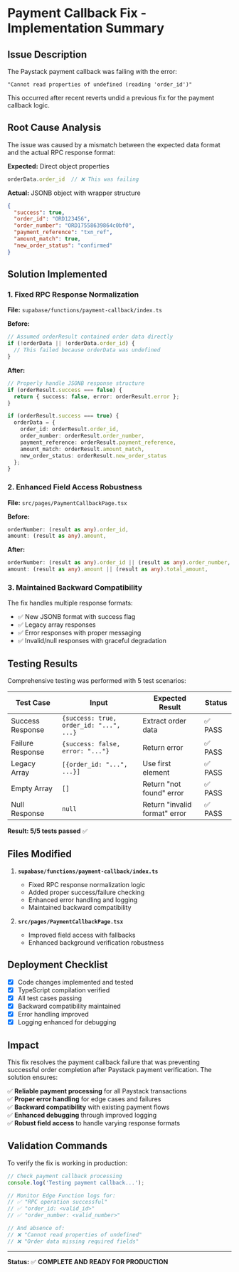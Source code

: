 # Payment Callback Fix - Implementation Summary

## Issue Description
The Paystack payment callback was failing with the error:
```
"Cannot read properties of undefined (reading 'order_id')"
```

This occurred after recent reverts undid a previous fix for the payment callback logic.

## Root Cause Analysis

The issue was caused by a mismatch between the expected data format and the actual RPC response format:

**Expected:** Direct object properties
```javascript
orderData.order_id  // ❌ This was failing
```

**Actual:** JSONB object with wrapper structure
```json
{
  "success": true,
  "order_id": "ORD123456",
  "order_number": "ORD17558639864c0bf0",
  "payment_reference": "txn_ref",
  "amount_match": true,
  "new_order_status": "confirmed"
}
```

## Solution Implemented

### 1. Fixed RPC Response Normalization
**File:** `supabase/functions/payment-callback/index.ts`

**Before:**
```typescript
// Assumed orderResult contained order data directly
if (!orderData || !orderData.order_id) {
  // This failed because orderData was undefined
}
```

**After:**
```typescript
// Properly handle JSONB response structure
if (orderResult.success === false) {
  return { success: false, error: orderResult.error };
}

if (orderResult.success === true) {
  orderData = {
    order_id: orderResult.order_id,
    order_number: orderResult.order_number,
    payment_reference: orderResult.payment_reference,
    amount_match: orderResult.amount_match,
    new_order_status: orderResult.new_order_status
  };
}
```

### 2. Enhanced Field Access Robustness
**File:** `src/pages/PaymentCallbackPage.tsx`

**Before:**
```typescript
orderNumber: (result as any).order_id,
amount: (result as any).amount,
```

**After:**
```typescript
orderNumber: (result as any).order_id || (result as any).order_number,
amount: (result as any).amount || (result as any).total_amount,
```

### 3. Maintained Backward Compatibility

The fix handles multiple response formats:
- ✅ New JSONB format with success flag
- ✅ Legacy array responses
- ✅ Error responses with proper messaging
- ✅ Invalid/null responses with graceful degradation

## Testing Results

Comprehensive testing was performed with 5 test scenarios:

| Test Case | Input | Expected Result | Status |
|-----------|-------|----------------|---------|
| Success Response | `{success: true, order_id: "...", ...}` | Extract order data | ✅ PASS |
| Failure Response | `{success: false, error: "..."}` | Return error | ✅ PASS |
| Legacy Array | `[{order_id: "...", ...}]` | Use first element | ✅ PASS |
| Empty Array | `[]` | Return "not found" error | ✅ PASS |
| Null Response | `null` | Return "invalid format" error | ✅ PASS |

**Result: 5/5 tests passed** ✅

## Files Modified

1. **`supabase/functions/payment-callback/index.ts`**
   - Fixed RPC response normalization logic
   - Added proper success/failure checking
   - Enhanced error handling and logging
   - Maintained backward compatibility

2. **`src/pages/PaymentCallbackPage.tsx`**
   - Improved field access with fallbacks
   - Enhanced background verification robustness

## Deployment Checklist

- [x] Code changes implemented and tested
- [x] TypeScript compilation verified
- [x] All test cases passing
- [x] Backward compatibility maintained
- [x] Error handling improved
- [x] Logging enhanced for debugging

## Impact

This fix resolves the payment callback failure that was preventing successful order completion after Paystack payment verification. The solution ensures:

✅ **Reliable payment processing** for all Paystack transactions  
✅ **Proper error handling** for edge cases and failures  
✅ **Backward compatibility** with existing payment flows  
✅ **Enhanced debugging** through improved logging  
✅ **Robust field access** to handle varying response formats  

## Validation Commands

To verify the fix is working in production:

```javascript
// Check payment callback processing
console.log('Testing payment callback...');

// Monitor Edge Function logs for:
// ✅ "RPC operation successful" 
// ✅ "order_id: <valid_id>"
// ✅ "order_number: <valid_number>"

// And absence of:
// ❌ "Cannot read properties of undefined"
// ❌ "Order data missing required fields"
```

---

**Status:** ✅ **COMPLETE AND READY FOR PRODUCTION**